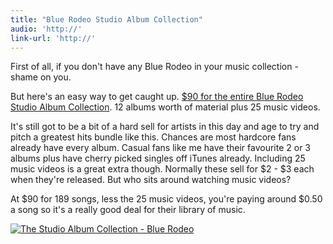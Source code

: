```yaml
---
title: "Blue Rodeo Studio Album Collection"
audio: 'http://'
link-url: 'http://'
---
```

<p>First of all, if you don't have any Blue Rodeo in your music collection - shame on you.</p>
<p>But here's an easy way to get caught up. <a href="http://click.linksynergy.com/fs-bin/stat?id=6PFrOqNV4B8&offerid=146261&type=3&subid=0&tmpid=1826&RD_PARM1=http%253A%252F%252Fitunes.apple.com%252Fca%252Falbum%252Fthe-studio-album-collection%252Fid515053274%253Fuo%253D4%2526partnerId%253D30" target="itunes_store">$90 for the entire Blue Rodeo Studio Album Collection</a>. 12 albums worth of material plus 25 music videos.</p>
<p>It's still got to be a bit of a hard sell for artists in this day and age to try and pitch a greatest hits bundle like this. Chances are most hardcore fans already have every album. Casual fans like me have their favourite 2 or 3 albums plus have cherry picked singles off iTunes already. Including 25 music videos is a great extra though. Normally these sell for $2 - $3 each when they're released. But who sits around watching music videos?</p>
<p>At $90 for 189 songs, less the 25 music videos, you're paying around $0.50 a song so it's a really good deal for their library of music.</p>
<p><a href="http://click.linksynergy.com/fs-bin/stat?id=6PFrOqNV4B8&offerid=146261&type=3&subid=0&tmpid=1826&RD_PARM1=http%253A%252F%252Fitunes.apple.com%252Fca%252Falbum%252Fthe-studio-album-collection%252Fid515053274%253Fuo%253D4%2526partnerId%253D30" target="itunes_store"><img src="http://r.mzstatic.com/images/web/linkmaker/badge_itunes-lrg.gif" alt="The Studio Album Collection - Blue Rodeo" style="border: 0;"/></a></p>
